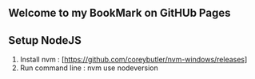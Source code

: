 ## Welcome to my BookMark on GitHUb Pages

## Setup NodeJS
1. Install nvm : [https://github.com/coreybutler/nvm-windows/releases]
2. Run command line : nvm use nodeversion

